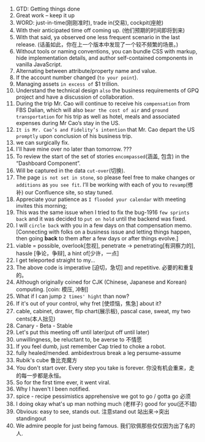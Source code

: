 1. GTD: Getting things done
2. Great work – keep it up
3. WORD: just-in-time(刚刚准时), trade in(交易), cockpit(座舱)
4. With their anticipated time off coming up. (他们预期的时间即将到来)
5. With that said, ya observed one less frequent scenario in the last release. (话虽如此，你在上一个版本中发现了一个较不频繁的场景。)
6. Without tools or naming conventions, you can bundle CSS with markup, hide implementation details, and author self-contained components in vanilla JavaScript.
7. Alternating between attribute/property name and value.
8. If the account number changed (`to your point`).
9. Managing assets `in excess of` $1 trillion.
10. Understand the technical design `also` the business requirements of GPQ project and have a discussion of collaboration.
11. During the trip Mr. Cao will continue to receive his `compensation` from FBS Dalian, which will also `bear the cost of air` and `ground transportation` for his trip as well as hotel, meals and associated expenses during Mr Cao’s stay in the US.
12. `It is Mr. Cao’s and Fidelity’s intention` that Mr. Cao depart the US `promptly` upon conclusion of his business trip.
13. we can surgically fix.
14. I'll have mine over no later than tomorrow. ???
15. To review the start of the set of stories `encompassed`(涵盖, 包含) in the “Dashboard Component”.
16. Will be captured in the data `cut-over`(切换).
17. The page `is not set in stone`, so please feel free to make changes or `additions` as `you see fit`. I’ll be working with each of you to `revamp`(修补) our Confluence site, so stay tuned.
18. Appreciate your patience as `I flooded your calendar` with meeting invites this morning;
19. This was the same issue when I tried to fix the bug-1916 `few sprints back` and it was decided to `put on hold` until the backend was fixed.
20. I will `circle back` with you in a few days on that compensation memo. [Connecting with folks on a business issue and letting things happen, then going **back** to them after a few days or after things evolve.]
21. viable = possible, overlook[忽视], penetrate -> penetrating[有洞察力的], hassle [争论，争辩], a hint of[少许，一点]
22. I get teleported straight to my...
23. The above code is imperative [迫切，急切] and repetitive. 必要的和重复的。
24. Although originally coined for CJK (Chinese, Japanese and Korean) computing. [coin: 模压, 冲制]
25. What if I can jump `2 times' hight` than now?
26. If it's out of your control, why fret [使烦恼，焦急] about it?
27. cable, cabinet, drawer, flip chart(展示板), pascal case, sweat, my two cents(本人拙见)
28. Canary - Beta - Stable
29. Let's put this meeting off until later(put off until later)
30. unwillingness, be reluctant to, be averse to 不情愿
31. If you feel dumb, just remember Cap tried to choke a robot.
32. fully healed/mended.          ambidextrous     break a leg       persume-assume
33. Rubik's cube 鲁比克魔方
34. You don't start over. Every step you take is forever. 你没有机会重来，走的每一步都是永恒。
35. So for the first time ever, it went viral.
36. Why I haven't I been notified.
37. spice - recipe        pessimistics  apprehensive       we got to go / gotta go   必须
38. I doing okay       what's up man    nothing much (老样子)     good for you(还不错)
39. Obvious: easy to see, stands out.  注意stand out  站出来->突出 standingout
40. We admire people for just being famous. 我们钦佩那些仅仅因为出了名的人.
